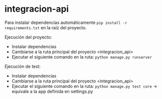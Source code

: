 # integracion-api

Para instalar dependencias automáticamente `pip install -r requirements.txt` en la raíz del proyecto.

Ejecución del proyecto: 

- Instalar dependencias
- Cambiarse a la ruta principal del proyecto <integracion_api>
- Ejecutar el siguiente comando en la ruta: `python manage.py runserver`

Ejecución de test:

- Instalar dependencias
- Cambiarse a la ruta principal del proyecto <integracion_api>
- Ejecutar el siguiente comando en la ruta: `python manage.py test core` -> <core> equivale a la app definida en settings.py
